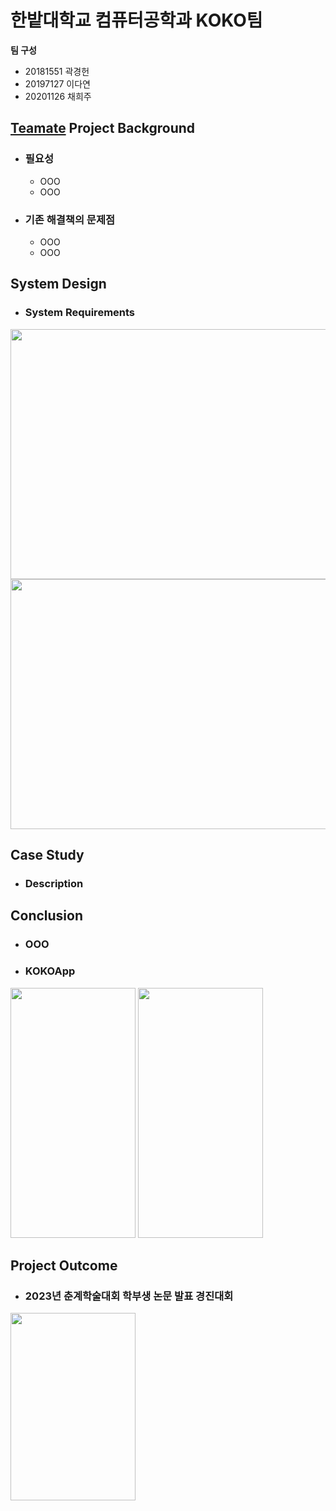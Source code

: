 # 한밭대학교 컴퓨터공학과 KOKO팀

**팀 구성**
- 20181551 곽경헌 
- 20197127 이다연
- 20201126 채희주


## <u>Teamate</u> Project Background
- ### 필요성
  - OOO
  - OOO
- ### 기존 해결책의 문제점
  - OOO
  - OOO

  
## System Design
  - ### System Requirements
<img src="https://github.com/HBNU-SWUNIV/come-capstone23-koko/assets/77190151/56565382-7ece-451e-9d0a-fa45643257b5" width="720" height="400"/>
<img src="https://github.com/HBNU-SWUNIV/come-capstone23-koko/assets/77190151/89fa29e6-18f5-4719-8bc6-bd56e43838b7" width="720" height="400"/>

    
## Case Study
  - ### Description

  
## Conclusion
  - ### OOO
  - ### KOKOApp
<img src="https://github.com/HBNU-SWUNIV/come-capstone23-koko/assets/77190151/3703b719-57d1-47cd-acef-5af37efdf48a" width="200" height="400"/>        <img src="https://github.com/HBNU-SWUNIV/come-capstone23-koko/assets/77190151/4397376b-fd7c-46d5-a588-b348947ff2de" width="200" height="400"/>

  
## Project Outcome
- ### 2023년 춘계학술대회 학부생 논문 발표 경진대회
<img src="https://github.com/HBNU-SWUNIV/come-capstone23-koko/assets/77190151/6b139038-283a-48c1-9958-6ef3b4c72f53" width="200" height="300"/>

